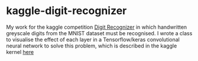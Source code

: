 # kaggle-digit-recognizer

My work for the kaggle competition [Digit Recognizer](https://www.kaggle.com/c/digit-recognizer) in which handwritten greyscale digits from the MNIST dataset must be recognised. I wrote a class to visualise the effect of each layer in a Tensorflow/keras convolutional neural network to solve this problem, which is described in the kaggle kernel [here](https://www.kaggle.com/jack89roberts/the-journey-of-an-image-through-a-neural-network)
